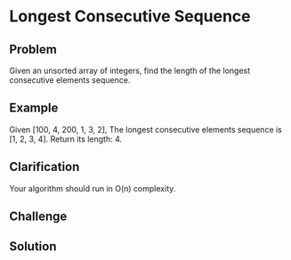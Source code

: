 Longest Consecutive Sequence
===


Problem
-------

Given an unsorted array of integers, find the length of the longest consecutive elements sequence.


Example
-------

Given [100, 4, 200, 1, 3, 2],
The longest consecutive elements sequence is [1, 2, 3, 4]. Return its length: 4.

Clarification
---------

Your algorithm should run in O(n) complexity.

Challenge
---------

Solution
--------


